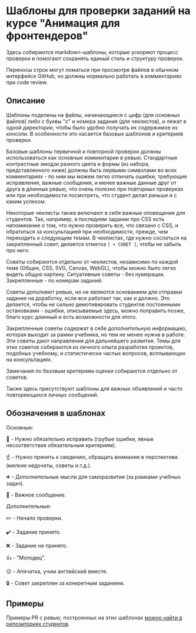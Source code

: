 # Шаблоны для проверки заданий на курсе "Анимация для фронтендеров"


Здесь собираются markdown-шаблоны, которые ускоряют процесс проверки и помогают сохранять единый стиль и структуру проверок.

Переносы строк могут ломаться при просмотре файлов в обычном интерфейсе GitHub, но должны нормально работать в комментариях при code review.


## Описание

Шаблоны поделены на файлы, начинающиеся с цифр (для основных файлов) либо с буквы "c" и номера задания (для чеклистов), и лежат в одной директории, чтобы было удобно получать их содержимое из консоли. В особенности это касается базовых шаблонов и критериев проверки.

Базовые шаблоны первичной и повторной проверки должны использоваться как основные комментарии в ревью. Стандартные контрастные эмодзи разного цвета и формы (из набора, представленного ниже) должны быть первыми символами во всех комментариях - по ним мы можем легко отличать ошибки, требующие исправления, важные сообщения, и менее важные данные друг от друга в длинных ревью, что очень полезно при повторных проверках или при необходимости посмотреть, что студент делал раньше и с каким успехом.

Некоторые чеклисты также включают в себя важные оповещения для студентов. Так, например, в последнем задании про CSS есть напоминание о том, что нужно проверить все, что связано с CSS, и обратиться за консультацией при необходимости, прежде, чем переходить к следующим темам. В чеклистах, где нужно сослаться на закрепленный совет, делается отметка `[ + СОВЕТ ]`, чтобы не забыть про него.

Советы собираются отдельно от чеклистов, независимо по каждой теме (Общее, CSS, SVG, Canvas, WebGL), чтобы можно было легко видеть общую картину. Ситуативные советы - без нумерации. Закрепленные - по номерам заданий.

Советы дополняют ревью, но не являются основанием для отправки задания на доработку, если все работает так, как и должно. Это делается, чтобы не сильно демотивировать студентов постоянными остановками - ошибки, описываемые здесь, можно поправить позже, благо курс длинный и есть возможности для этого.

Закрепленные советы содержат в себе дополнительную информацию, которая выходит за рамки учебника, но тем не менее нужна в работе. Эти советы дают направления для дальнейшего развития. Темы для этих советов собираются из личного опыта разработки проектов, подобных учебному, и статистически частых вопросов, всплывающих на консультациях.

Замечания по базовым критериям оценки собираются отдельно от советов.

Также здесь присутствуют шаблоны для важных объявлений и часто повторяющихся личных сообщений.



## Обозначения в шаблонах

Основные:

:red_circle: - Нужно обязательно исправить (грубые ошибки, явные несоответствия обязательным критериям).

:point_up: - Нужно принять к сведению, обращать внимание в перспективе (мелкие недочеты, советы и.т.д.).

:heavy_plus_sign: - Дополнительные мысли для саморазвития (за рамками учебных задач).

:large_blue_diamond: - Важное сообщение.

Дополнительные:

:pencil2: - Начало проверки.

:heavy_check_mark: - Задание принято.

:x: - Задание не принято.

:+1: - "Молодец".

:confused: - Апячатка, учим английский вместе.

:lock: - Совет закреплен за конкретным заданием.


## Примеры

Примеры PR с ревью, построенных на этих шаблонах [можно найти в репозиториях студентов](https://github.com/search?q=org:htmlacademy-animation+commenter:sfi0zy).

